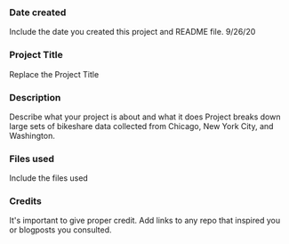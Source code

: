 ### Date created
Include the date you created this project and README file.
9/26/20

### Project Title
Replace the Project Title


### Description
Describe what your project is about and what it does
Project breaks down large sets of bikeshare data collected from Chicago, New York City, and Washington.

### Files used
Include the files used

### Credits
It's important to give proper credit. Add links to any repo that inspired you or blogposts you consulted.

